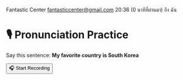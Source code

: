 
Fantastic Center <fantasticcenter@gmail.com>
20:36 (0 นาทีที่ผ่านมา)
ถึง ฉัน

<!DOCTYPE html>
<html>
<head>
<title>AI Pronunciation Test</title>
</head>
<body>
<h1>🎙️ Pronunciation Practice</h1>
<p>Say this sentence: <b>My favorite country is South Korea</b></p>
<button id="recordButton">🎧 Start Recording</button>
<p id="status"></p>
<p id="result"></p>

<script>
const recordButton = document.getElementById('recordButton');
const status = document.getElementById('status');
const result = document.getElementById('result');

let recorder;
let chunks = [];

recordButton.addEventListener('click', async () => {
if (!recorder || recorder.state === 'inactive') {
// เริ่มบันทึกเสียง
status.textContent = "🎙️ Recording... please speak now.";
result.textContent = "";
const stream = await navigator.mediaDevices.getUserMedia({ audio: true });
recorder = new MediaRecorder(stream);
chunks = [];

recorder.ondataavailable = e => chunks.push(e.data);
recorder.onstop = async () => {
status.textContent = "⏳ Analyzing your voice...";
const audioBlob = new Blob(chunks, { type: 'audio/webm' });
const formData = new FormData();
formData.append('file', audioBlob);

// ส่งไฟล์ไปยัง API
const response = await fetch('/api/check-pronunciation', {
method: 'POST',
body: formData
});

const data = await response.json();
result.textContent = `Your pronunciation score: ${data.score}/100 🎯`;
status.textContent = "";
};

recorder.start();
recordButton.textContent = "🛑 Stop Recording";
} else {
// หยุดบันทึกเสียง
recorder.stop();
recordButton.textContent = "🎧 Start Recording";
status.textContent = "Processing your voice...";
}
});
</script>
</body>
</html>
